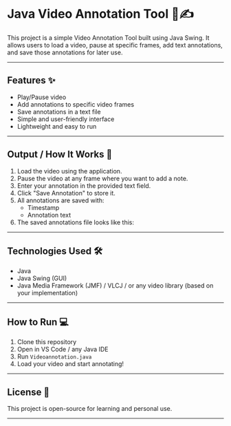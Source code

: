 # Java Video Annotation Tool 🎥✍️

This project is a simple Video Annotation Tool built using Java Swing. It allows users to load a video, pause at specific frames, add text annotations, and save those annotations for later use.

---

## Features ✨
- Play/Pause video
- Add annotations to specific video frames
- Save annotations in a text file
- Simple and user-friendly interface
- Lightweight and easy to run

---

## Output / How It Works 🚀

1. Load the video using the application.
2. Pause the video at any frame where you want to add a note.
3. Enter your annotation in the provided text field.
4. Click "Save Annotation" to store it.
5. All annotations are saved with:
   - Timestamp
   - Annotation text
6. The saved annotations file looks like this:


---

## Technologies Used 🛠️
- Java
- Java Swing (GUI)
- Java Media Framework (JMF) / VLCJ / or any video library (based on your implementation)

---

## How to Run 💻
1. Clone this repository
2. Open in VS Code / any Java IDE
3. Run `Videoannotation.java`
4. Load your video and start annotating!

---

## License 📄
This project is open-source for learning and personal use.

---


